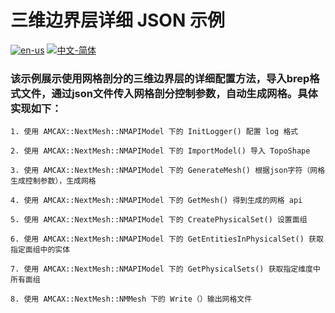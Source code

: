 # 三维边界层详细 JSON 示例

[![en-us](https://img.shields.io/badge/en-us-yellow.svg)](./README.md) [![中文-简体](https://img.shields.io/badge/%E4%B8%AD%E6%96%87-%E7%AE%80%E4%BD%93-red.svg)](./README.zh_cn.md)

### 该示例展示使用网格剖分的三维边界层的详细配置方法，导入brep格式文件，通过json文件传入网格剖分控制参数，自动生成网格。具体实现如下：

	1. 使用 AMCAX::NextMesh::NMAPIModel 下的 InitLogger() 配置 log 格式
	
	2. 使用 AMCAX::NextMesh::NMAPIModel 下的 ImportModel() 导入 TopoShape
	
	3. 使用 AMCAX::NextMesh::NMAPIModel 下的 GenerateMesh() 根据json字符（网格生成控制参数），生成网格
	
	4. 使用 AMCAX::NextMesh::NMAPIModel 下的 GetMesh() 得到生成的网格 api
	
	5. 使用 AMCAX::NextMesh::NMAPIModel 下的 CreatePhysicalSet() 设置面组
	
	6. 使用 AMCAX::NextMesh::NMAPIModel 下的 GetEntitiesInPhysicalSet() 获取指定面组中的实体
	
	7. 使用 AMCAX::NextMesh::NMAPIModel 下的 GetPhysicalSets() 获取指定维度中所有面组
	
	8. 使用 AMCAX::NextMesh::NMMesh 下的 Write（）输出网格文件


